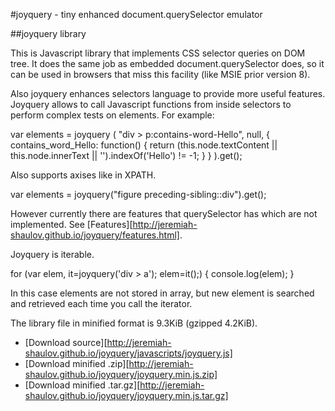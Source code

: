 #joyquery - tiny enhanced document.querySelector emulator

##joyquery library

This is Javascript library that implements CSS selector queries on DOM tree. It does the same job as embedded document.querySelector does, so it can be used in browsers that miss this facility (like MSIE prior version 8).

Also joyquery enhances selectors language to provide more useful features. Joyquery allows to call Javascript functions from inside selectors to perform complex tests on elements. For example:

var elements = joyquery
(	"div > p:contains-word-Hello",
	null,
	{	contains_word_Hello: function()
		{	return (this.node.textContent || this.node.innerText || '').indexOf('Hello') != -1;
		}
	}
).get();

Also supports axises like in XPATH.

var elements = joyquery("figure preceding-sibling::div").get();

However currently there are features that querySelector has which are not implemented. See [Features][http://jeremiah-shaulov.github.io/joyquery/features.html].

Joyquery is iterable.

for (var elem, it=joyquery('div > a'); elem=it();)
{	 console.log(elem);
}

In this case elements are not stored in array, but new element is searched and retrieved each time you call the iterator.

The library file in minified format is 9.3KiB (gzipped 4.2KiB).

*	[Download source][http://jeremiah-shaulov.github.io/joyquery/javascripts/joyquery.js]
*	[Download minified .zip][http://jeremiah-shaulov.github.io/joyquery/joyquery.min.js.zip]
*	[Download minified .tar.gz][http://jeremiah-shaulov.github.io/joyquery/joyquery.min.js.tar.gz]
